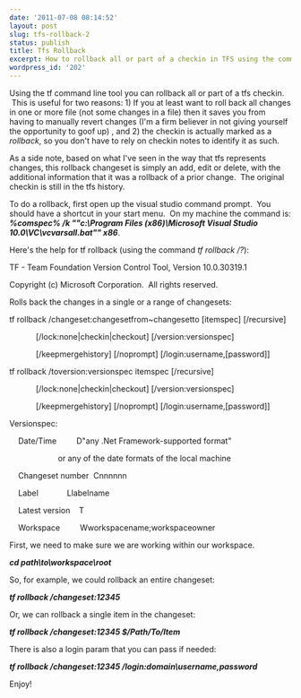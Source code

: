 ```yaml
---
date: '2011-07-08 08:14:52'
layout: post
slug: tfs-rollback-2
status: publish
title: Tfs Rollback
excerpt: How to rollback all or part of a checkin in TFS using the commandline tool.
wordpress_id: '202'
---
```




Using the tf command line tool you can rollback all or part of a tfs checkin.  This is useful for two reasons: 1) If you at least want to roll back all changes in one or more file (not some changes in a file) then it saves you from having to manually revert changes (I'm a firm believer in not giving yourself the opportunity to goof up) , and 2) the checkin is actually marked as a _rollback_, so you don't have to rely on checkin notes to identify it as such.

As a side note, based on what I've seen in the way that tfs represents changes, this rollback changeset is simply an add, edit or delete, with the additional information that it was a rollback of a prior change.  The original checkin is still in the tfs history.

To do a rollback, first open up the visual studio command prompt.  You should have a shortcut in your start menu.  On my machine the command is: _**%comspec% /k ""c:\Program Files (x86)\Microsoft Visual Studio 10.0\VC\vcvarsall.bat"" x86**_.

Here's the help for tf rollback (using the command _tf rollback /?_):


TF - Team Foundation Version Control Tool, Version 10.0.30319.1




Copyright (c) Microsoft Corporation.  All rights reserved.




Rolls back the changes in a single or a range of changesets:




tf rollback /changeset:changesetfrom~changesetto [itemspec] [/recursive]




            [/lock:none|checkin|checkout] [/version:versionspec]




            [/keepmergehistory] [/noprompt] [/login:username,[password]]




tf rollback /toversion:versionspec itemspec [/recursive]




            [/lock:none|checkin|checkout] [/version:versionspec]




            [/keepmergehistory] [/noprompt] [/login:username,[password]]




Versionspec:




    Date/Time         D"any .Net Framework-supported format"




                      or any of the date formats of the local machine




    Changeset number  Cnnnnnn




    Label             Llabelname




    Latest version    T




    Workspace         Wworkspacename;workspaceowner


First, we need to make sure we are working within our workspace.

**_cd path\to\workspace\root_**

So, for example, we could rollback an entire changeset:

**_tf rollback /changeset:12345_**

Or, we can rollback a single item in the changeset:

**_tf rollback /changeset:12345 $/Path/To/Item_**

There is also a login param that you can pass if needed:

**_tf rollback /changeset:12345 /login:domain\username,password_**

Enjoy!




